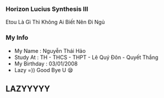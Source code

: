 ### Horizon Lucius Synthesis III
Etou Là Gì Thì Không Ai Biết Nên Đi Ngủ
### My Info
+ My Name : Nguyễn Thái Hảo
+ Study At : TH - THCS - THPT - Lê Quý Đôn - Quyết Thắng
+ My Birthday : 03/01/2008
+ Lazy =)) Good Bye U 😪 
## LAZYYYYY
